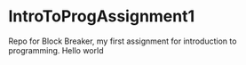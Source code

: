 # IntroToProgAssignment1
Repo for Block Breaker, my first assignment for introduction to programming.
Hello world
